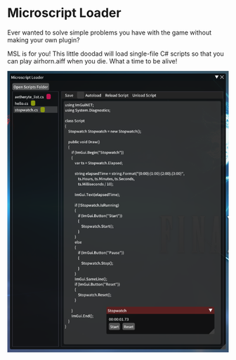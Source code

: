 # Microscript Loader

Ever wanted to solve simple problems you have with the game without making your own plugin?

MSL is for you! This little doodad will load single-file C# scripts so that you can play
airhorn.aiff when you die. What a time to be alive!

![Image demonstrating a simple stopwatch script.](demo.png)
